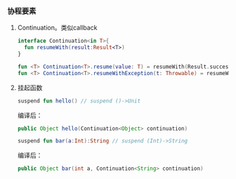 ### 协程要素

1. Continuation。类似callback

   ```kotlin
   interface Continuation<in T>{
     fun resumeWith(result:Result<T>)
   }
   
   fun <T> Continuation<T>.resume(value: T) = resumeWith(Result.success(valule))
   fun <T> Continuation<T>.resumeWithException(t: Throwable) = resumeWith(Result.failure(t))
   ```

2. 挂起函数

   ```kotlin
   suspend fun hello() // suspend ()->Unit
   ```

   编译后：

   ```java
   public Object hello(Continuation<Object> continuation)
   ```

   ```kotlin
   suspend fun bar(a:Int):String // suspend (Int)->String
   ```

   编译后：

   ```java
   public Object bar(int a, Continuation<String> continuation)
   ```

   

